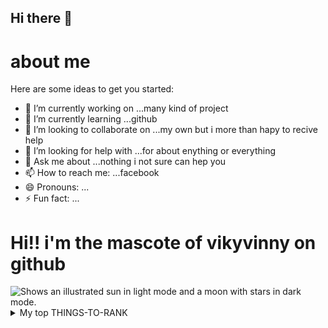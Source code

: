 ## Hi there 👋
# about me
<!--
**vikyvinny/vikyvinny** is a ✨ _special_ ✨ repository because its `README.md` (this file) appears on your GitHub profile.
-->
Here are some ideas to get you started:

- 🔭 I’m currently working on ...many kind of project
- 🌱 I’m currently learning ...github
- 👯 I’m looking to collaborate on ...my own but i more than hapy to recive help
- 🤔 I’m looking for help with ...for about enything or everything
- 💬 Ask me about ...nothing i not sure can hep you
- 📫 How to reach me: ...facebook 
- 😄 Pronouns: ...
- ⚡ Fun fact: ...

# Hi!!  i'm the mascote of vikyvinny on  github



<picture>
  <source media="(prefers-color-scheme: dark)" srcset="https://user-images.githubusercontent.com/25423296/163456776-7f95b81a-f1ed-45f7-b7ab-8fa810d529fa.png">
  <source media="(prefers-color-scheme: light)" srcset="https://user-images.githubusercontent.com/25423296/163456779-a8556205-d0a5-45e2-ac17-42d089e3c3f8.png">
  <img alt="Shows an illustrated sun in light mode and a moon with stars in dark mode." src="https://user-images.githubusercontent.com/25423296/163456779-a8556205-d0a5-45e2-ac17-42d089e3c3f8.png">
</picture>


<details>
<summary>My top THINGS-TO-RANK</summary>

| Rank | Languages |
|-----:|-----------|
|     1| JavaScript|
|     2| php       |
|     3| SQL       |
|     4|c++        |

</details>




